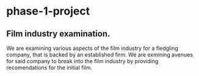 # phase-1-project
## Film industry examination.
We are examining various aspects of the film industry for a fledgling company, that is backed by an established firm.  We are exmining avenues for said company to break into the film industry by providing recomendations for the initial film.  
